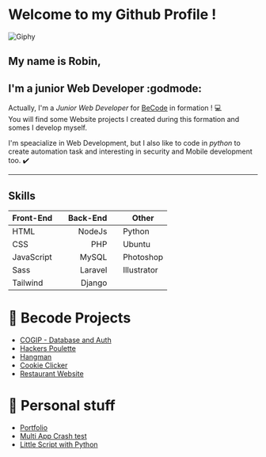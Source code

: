 # Welcome to my Github Profile !
![Giphy](https://media.giphy.com/media/QYkX9IMHthYn0Y3pcG/giphy.gif)

## My name is **Robin**,  
## I'm a **junior Web Developer**  :godmode:  

Actually, I'm a *Junior Web Developer* for [BeCode](www.becode.org) in formation ! :computer:  
You will find some Website projects I created during this formation and somes I develop myself.

I'm speacialize in Web Development, but I also like to code in *python* to create automation task and interesting in security and Mobile development too. :heavy_check_mark:  

-----

## __Skills__    

 |**Front-End** | |**Back-End** | | **Other** |
 |--------------|:-:|----------:|:--:|------------ |
 |       HTML    | | NodeJs     | |  Python     |
 |       CSS     || PHP         | |   Ubuntu    |
 |    JavaScript || MySQL       | | Photoshop |
 |       Sass    ||  Laravel    | | Illustrator |
 |   Tailwind    ||  Django     | 
 

# :page_with_curl: Becode Projects 
- [COGIP - Database and Auth](https://github.com/JackRob/TW-Cogip)
- [Hackers Poulette](https://github.com/JackRob/hackers-poulette)
- [Hangman](https://github.com/JackRob/B-2-Hangman)
- [Cookie Clicker](https://github.com/JackRob/B-2-Cookie-Clicker)
- [Restaurant Website](https://github.com/JackRob/restaurant-css-framework)

# :dart: Personal stuff
- [Portfolio](https://github.com/JackRob/Portfolio)
- [Multi App Crash test](https://github.com/JackRob/MultiApp)  
- [Little Script with Python](https://github.com/JackRob/LittlePythonScript)
